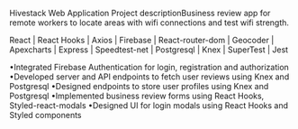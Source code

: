 Hivestack Web Application
Project descriptionBusiness review app for remote workers to locate areas with wifi connections and test wifi strength.

React | React Hooks | Axios | Firebase | React-router-dom | Geocoder | Apexcharts | Express | Speedtest-net | Postgresql | Knex | SuperTest | Jest

•Integrated Firebase Authentication for login, registration and authorization
•Developed server and API endpoints to fetch user reviews using Knex and Postgresql
•Designed endpoints to store user profiles using Knex and Postgresql
•Implemented business review forms using React Hooks, Styled-react-modals
•Designed UI for login modals using React Hooks and Styled components

